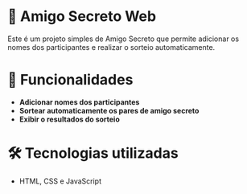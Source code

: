 # 🎁 Amigo Secreto Web
Este é um projeto simples de Amigo Secreto que permite adicionar os nomes dos participantes e realizar o sorteio automaticamente.

# 🚀 Funcionalidades
- **Adicionar nomes dos participantes**
- **Sortear automaticamente os pares de amigo secreto**
- **Exibir o resultados do sorteio**

# 🛠️ Tecnologias utilizadas
- HTML, CSS e JavaScript

